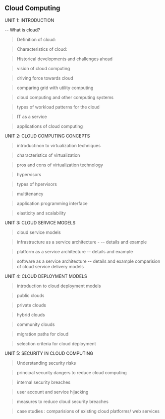 ## Cloud Computing 

UNIT 1: INTRODUCTION

-- What is cloud?
> Definition of cloud: 


> Characteristics of cloud:


> Historical developments and challenges ahead

> vision of cloud computing

> driving force towards cloud

> comparing grid with utility computing 

> cloud computing and other computing systems

> types of workload patterns for the cloud 

> IT as a service

> applications of cloud computing


UNIT 2: CLOUD COMPUTING CONCEPTS

> introductinon to virtualization techniques

> characteristics of virtualization

> pros and cons of virtualization technology 

> hypervisors 

> types of  hpervisors 

> multitenancy 

> application programming interface

> elasticity and scalability


UNIT 3: CLOUD SERVICE MODELS

> cloud service models 

> infrastructure as a service  architecture -
	-- details and example

> platform as a service architecture 
	-- details and example

> software as a service architecture 
	-- details and example 
> comparision of cloud service delivery models


UNIT 4: CLOUD DEPLOYMENT MODELS 

> introduction to cloud deployment models 

> public clouds

> private clouds

> hybrid clouds

> community clouds 

> migration paths for cloud 

> selection criteria for cloud deployment



UNIT 5: SECURITY IN CLOUD COMPUTING 

> Understanding security risks 

> principal security dangers to reduce cloud computing

> internal security breaches 

> user account and service hijacking 

> measures to reduce cloud security breaches


> case studies : comparisions of existing cloud platforms/ web services






